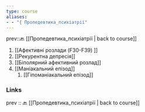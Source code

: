 ```yaml
---
type: course
aliases: 
- - "{ Пропедевтика_психіатрії"
---
```


prev::🔙 [[Пропедевтика_психіатрії | back to course]]

1. [[Афективні розлади (F30-F39) ]]
2. [[Рекурентна депресія]]
3. [[Біполярний афективний розлад]]
4. [[Маніакальний епізод]]
	1. [[Гіпоманіакальний епізод]]

### Links
prev :: 🔙 [[Пропедевтика_психіатрії | back to course]]

